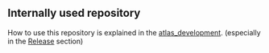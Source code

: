 ## Internally used repository

How to use this repository is explained in the [atlas_development](https://github.com/naspersclassifieds-shared/atlas-web-develeopment-environment).
(especially in the [Release](https://github.com/naspersclassifieds-shared/atlas-web-development-environment#release) section)


